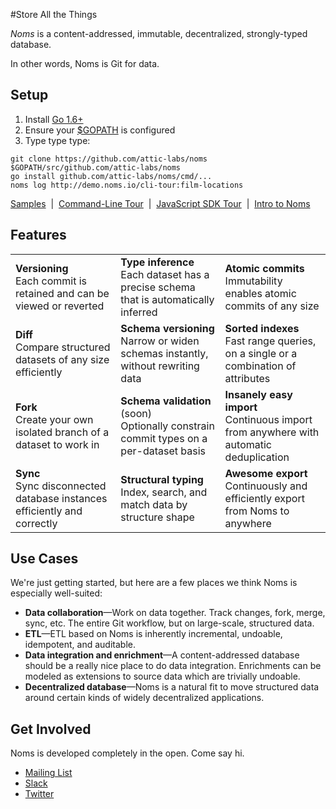 #Store All the Things

*Noms* is a content-addressed, immutable, decentralized, strongly-typed database.

In other words, Noms is Git for data.

## Setup

1. Install [Go 1.6+](https://golang.org/dl/)
2. Ensure your [$GOPATH](https://github.com/golang/go/wiki/GOPATH) is configured
3. Type type type:
```
git clone https://github.com/attic-labs/noms $GOPATH/src/github.com/attic-labs/noms
go install github.com/attic-labs/noms/cmd/...
noms log http://demo.noms.io/cli-tour:film-locations
```
[Samples](TODO)&nbsp; | &nbsp;[Command-Line Tour](doc/cli-tour.md)&nbsp; | &nbsp;[JavaScript SDK Tour](doc/js-tour.md)&nbsp; | &nbsp;[Intro to Noms](doc/intro.md)


## Features

<table>
  <tr>
    <td><b>Versioning</b><br>
		Each commit is retained and can be viewed or reverted
  	<td><b>Type inference</b><br>
  		Each dataset has a precise schema that is automatically inferred
  	<td><b>Atomic commits</b><br>
  		Immutability enables atomic commits of any size
  <tr>
    <td><b>Diff</b><br>
    	Compare structured datasets of any size efficiently
    <td><b>Schema versioning</b><br>
    	Narrow or widen schemas instantly, without rewriting data
    <td><b>Sorted indexes</b><br>
    	Fast range queries, on a single or a combination of attributes
  <tr>
	<td><b>Fork</b><br>
		Create your own isolated branch of a dataset to work in
    <td><b>Schema validation</b> (soon)<br>
    	Optionally constrain commit types on a per-dataset basis
  	<td><b>Insanely easy import</b><br>
  		Continuous import from anywhere with automatic deduplication
  <tr>
  	<td><b>Sync</b><br>
  		Sync disconnected database instances efficiently and correctly
  	<td><b>Structural typing</b><br>
  		Index, search, and match data by structure shape
  	<td><b>Awesome export</b><br>
  		Continuously and efficiently export from Noms to anywhere
</table>


## Use Cases

We're just getting started, but here are a few places we think Noms is especially well-suited:

* **Data collaboration**—Work on data together. Track changes, fork, merge, sync, etc. The entire Git workflow, but on large-scale, structured data.
* **ETL**—ETL based on Noms is inherently incremental, undoable, idempotent, and auditable.
* **Data integration and enrichment**—A content-addressed database should be a really nice place to do data integration. Enrichments can be modeled as extensions to source data which are trivially undoable.
* **Decentralized database**—Noms is a natural fit to move structured data around certain kinds of widely decentralized applications.


## Get Involved

Noms is developed completely in the open. Come say hi.

- [Mailing List](nomsdb@googlegroups.com)
- [Slack](atticlabs.slack.com/messages/dev)
- [Twitter](https://twitter.com/nomsdb)
